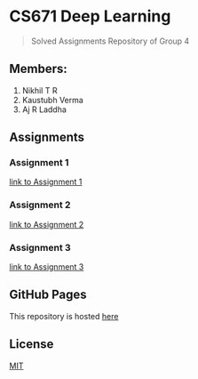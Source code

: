 # CS671 Deep Learning

> Solved Assignments Repository of Group 4

## Members:
1. Nikhil T R
2. Kaustubh Verma
3. Aj R Laddha

## Assignments
### Assignment 1
[link to Assignment 1](https://kaustubh1verma.github.io/CS671_Deep-Learning_2019//2019/Assignment-1/)

### Assignment 2
[link to Assignment 2](https://kaustubh1verma.github.io/CS671_Deep-Learning_2019//2019/Assignment-2/)

### Assignment 3
[link to Assignment 3](https://kaustubh1verma.github.io/CS671_Deep-Learning_2019//2019/Assignment-3/)

## GitHub Pages
This repository is hosted [here](https://kaustubh1verma.github.io/CS671_Deep-Learning_2019/ "Check it out!")

## License

[MIT](LICENSE)
